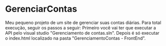 # GerenciarContas
Meu pequeno projeto de um site de gerenciar suas contas diárias.
Para total execução, seguir os passos a seguir:
Primeiro você vai ter que executar a API pelo visual studio "Gerenciamento de contas.sln".
Depois é só executar o index.html localizado na pasta "GerenciamentoContas - FrontEnd". 

